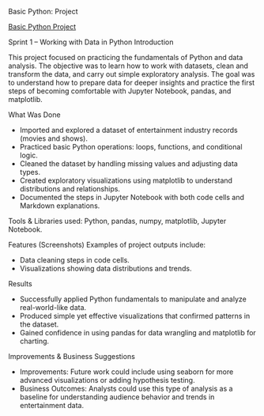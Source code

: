 Basic Python: Project


[Basic Python Project](https://github.com/raulmejia000/Data_projects_TripleTen/blob/main/Basic%20Python%20Project/Basic%20Python%20Project%201.ipynb)

Sprint 1 – Working with Data in Python
Introduction

This project focused on practicing the fundamentals of Python and data analysis. The objective was to learn how to work with datasets, clean and transform the data, and carry out simple exploratory analysis. The goal was to understand how to prepare data for deeper insights and practice the first steps of becoming comfortable with Jupyter Notebook, pandas, and matplotlib.

What Was Done
- Imported and explored a dataset of entertainment industry records (movies and shows).
- Practiced basic Python operations: loops, functions, and conditional logic.
- Cleaned the dataset by handling missing values and adjusting data types.
- Created exploratory visualizations using matplotlib to understand distributions and relationships.
- Documented the steps in Jupyter Notebook with both code cells and Markdown explanations.

Tools & Libraries used:
Python, pandas, numpy, matplotlib, Jupyter Notebook.

Features (Screenshots)
Examples of project outputs include:
- Data cleaning steps in code cells.
- Visualizations showing data distributions and trends.

Results
- Successfully applied Python fundamentals to manipulate and analyze real-world-like data.
- Produced simple yet effective visualizations that confirmed patterns in the dataset.
- Gained confidence in using pandas for data wrangling and matplotlib for charting.

Improvements & Business Suggestions
- Improvements: Future work could include using seaborn for more advanced visualizations or adding hypothesis testing.
- Business Outcomes: Analysts could use this type of analysis as a baseline for understanding audience behavior and trends in entertainment data.
